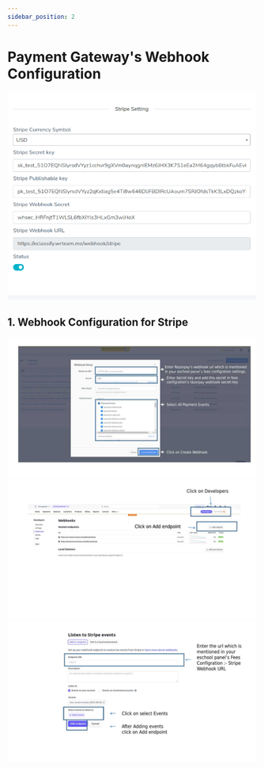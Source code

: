 ```yaml
---
sidebar_position: 2
---
```


# Payment Gateway's Webhook Configuration

![Webhook Configuration](/images/admin/10.png)

## 1. Webhook Configuration for Stripe

![Stripe Webhook 1](/images/admin/11.jpg)
![Stripe Webhook 2](/images/admin/12.jpg)
![Stripe Webhook 3](/images/admin/13.jpg)
